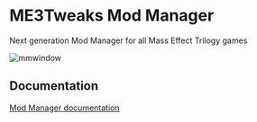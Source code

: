 # ME3Tweaks Mod Manager
Next generation Mod Manager for all Mass Effect Trilogy games

![mmwindow](https://i.imgur.com/guvrtig.png)

## Documentation
[Mod Manager documentation](https://github.com/ME3Tweaks/ME3TweaksModManager/tree/master/documentation)
